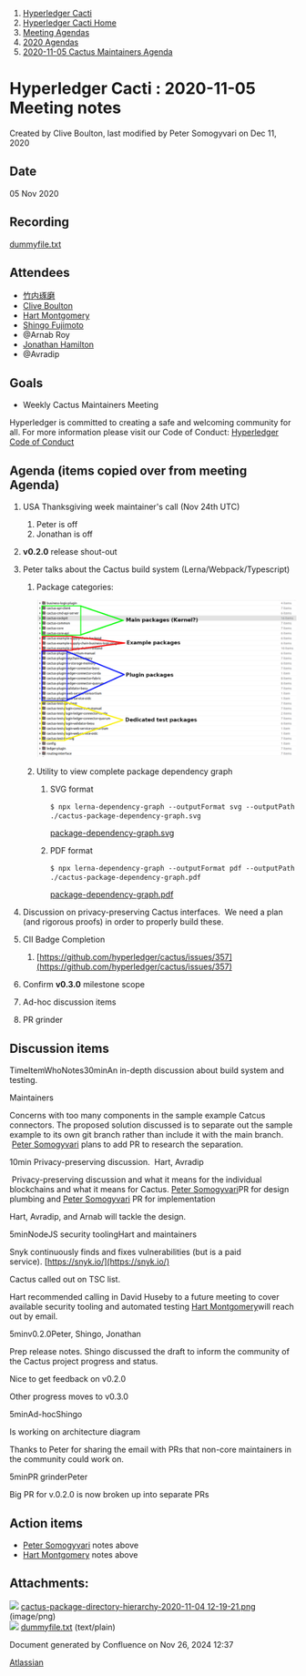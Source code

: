 1. [Hyperledger Cacti](index.html)
2. [Hyperledger Cacti Home](Hyperledger-Cacti-Home_20414469.html)
3. [Meeting Agendas](Meeting-Agendas_20414488.html)
4. [2020 Agendas](2020-Agendas_20414504.html)
5. [2020-11-05 Cactus Maintainers Agenda](2020-11-05-Cactus-Maintainers-Agenda_20414774.html)

# Hyperledger Cacti : 2020-11-05 Meeting notes

Created by Clive Boulton, last modified by Peter Somogyvari on Dec 11, 2020

## Date

05 Nov 2020

## Recording

[dummyfile.txt](attachments/20414783/20414786.txt)

## Attendees

- [竹内琢磨](https://lf-hyperledger.atlassian.net/wiki/people/70121:99daf5c8-226c-43d4-9f24-0a46a0546192?ref=confluence)
- [Clive Boulton](https://lf-hyperledger.atlassian.net/wiki/people/70121:cd28b3ec-0f42-4c0a-a8a5-83954ab74aad?ref=confluence)
- [Hart Montgomery](https://lf-hyperledger.atlassian.net/wiki/people/712020:86f447c0-86dc-43b3-ac03-6a31923bbb84?ref=confluence)
- [Shingo Fujimoto](https://lf-hyperledger.atlassian.net/wiki/people/557058:84beac0b-7b03-43bc-bb31-35456bab8e0c?ref=confluence)
- @Arnab Roy
- [Jonathan Hamilton](https://lf-hyperledger.atlassian.net/wiki/people/557058:b67865d6-864d-4728-91f1-8b4e178a6466?ref=confluence)
- @Avradip

## Goals

- Weekly Cactus Maintainers Meeting

Hyperledger is committed to creating a safe and welcoming community for all. For more information please visit our Code of Conduct: [Hyperledger Code of Conduct](https://lf-hyperledger.atlassian.net/wiki/display/HYP/Hyperledger+Code+of+Conduct)

## Agenda (items copied over from meeting Agenda)

1. USA Thanksgiving week maintainer's call (Nov 24th UTC)
   
   1. Peter is off
   2. Jonathan is off
2. **v0.2.0** release shout-out
3. Peter talks about the Cactus build system (Lerna/Webpack/Typescript)
   
   1. Package categories: 
      
      ![](attachments/20414783/20414784.png?height=250)
   2. Utility to view complete package dependency graph
      
      1. SVG format
         
         ```
         $ npx lerna-dependency-graph --outputFormat svg --outputPath ./cactus-package-dependency-graph.svg
         ```
         
         [package-dependency-graph.svg](https://lf-hyperledger.atlassian.net/wiki/download/attachments/20414774/package-dependency-graph.svg?version=1&modificationDate=1604543764243&api=v2)
      2. PDF format
         
         ```
         $ npx lerna-dependency-graph --outputFormat pdf --outputPath ./cactus-package-dependency-graph.pdf
         ```
         
         [package-dependency-graph.pdf](https://lf-hyperledger.atlassian.net/wiki/download/attachments/20414774/package-dependency-graph.pdf?version=1&modificationDate=1604543785744&api=v2)
4. Discussion on privacy-preserving Cactus interfaces.  We need a plan (and rigorous proofs) in order to properly build these.
5. CII Badge Completion
   
   1. [https://github.com/hyperledger/cactus/issues/357](https://github.com/hyperledger/cactus/issues/357)
6. Confirm **v0.3.0** milestone scope
7. Ad-hoc discussion items
8. PR grinder

## Discussion items

TimeItemWhoNotes30minAn in-depth discussion about build system and testing.

Maintainers

Concerns with too many components in the sample example Catcus connectors. The proposed solution discussed is to separate out the sample example to its own git branch rather than include it with the main branch.     [Peter Somogyvari](https://lf-hyperledger.atlassian.net/wiki/people/557058:cae262a4-be99-4f5e-a36e-bf20a5c795f2?ref=confluence) plans to add PR to research the separation. 

10min Privacy-preserving discussion.  Hart, Avradip

 Privacy-preserving discussion and what it means for the individual blockchains and what it means for Cactus. [Peter Somogyvari](https://lf-hyperledger.atlassian.net/wiki/people/557058:cae262a4-be99-4f5e-a36e-bf20a5c795f2?ref=confluence)PR for design plumbing and [Peter Somogyvari](https://lf-hyperledger.atlassian.net/wiki/people/557058:cae262a4-be99-4f5e-a36e-bf20a5c795f2?ref=confluence) PR for implementation

Hart, Avradip, and Arnab will tackle the design.  

5minNodeJS security toolingHart and maintainers

Snyk continuously finds and fixes vulnerabilities (but is a paid service). [https://snyk.io/](https://snyk.io/)

Cactus called out on TSC list.

Hart recommended calling in David Huseby to a future meeting to cover available security tooling and automated testing [Hart Montgomery](https://lf-hyperledger.atlassian.net/wiki/people/712020:86f447c0-86dc-43b3-ac03-6a31923bbb84?ref=confluence)will reach out by email.

5minv0.2.0Peter, Shingo, Jonathan

Prep release notes. Shingo discussed the draft to inform the community of the Cactus project progress and status.

Nice to get feedback on v0.2.0

Other progress moves to v0.3.0 

5minAd-hocShingo

Is working on architecture diagram

Thanks to Peter for sharing the email with PRs that non-core maintainers in the community could work on. 

5minPR grinderPeter

Big PR for v.0.2.0 is now broken up into separate PRs 

## Action items

- [Peter Somogyvari](https://lf-hyperledger.atlassian.net/wiki/people/557058:cae262a4-be99-4f5e-a36e-bf20a5c795f2?ref=confluence) notes above
- [Hart Montgomery](https://lf-hyperledger.atlassian.net/wiki/people/712020:86f447c0-86dc-43b3-ac03-6a31923bbb84?ref=confluence) notes above

## Attachments:

![](images/icons/bullet_blue.gif) [cactus-package-directory-hierarchy-2020-11-04 12-19-21.png](attachments/20414783/20414784.png) (image/png)  
![](images/icons/bullet_blue.gif) [dummyfile.txt](attachments/20414783/20414786.txt) (text/plain)

Document generated by Confluence on Nov 26, 2024 12:37

[Atlassian](http://www.atlassian.com/)
